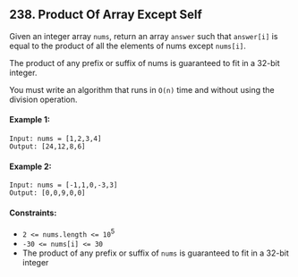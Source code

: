 ## 238. Product Of Array Except Self

Given an integer array `nums`, return an array `answer` such that `answer[i]` is equal to the product of all the elements of nums except `nums[i]`.

The product of any prefix or suffix of nums is guaranteed to fit in a 32-bit integer.

You must write an algorithm that runs in `O(n)` time and without using the division operation.

 

#### Example 1:
    Input: nums = [1,2,3,4]
    Output: [24,12,8,6]

#### Example 2:

    Input: nums = [-1,1,0,-3,3]
    Output: [0,0,9,0,0]
 

#### Constraints:

* `2 <= nums.length <= 10`<sup>5</sup>
* `-30 <= nums[i] <= 30`
* The product of any prefix or suffix of `nums` is guaranteed to fit in a 32-bit integer
